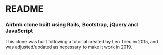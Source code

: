 # README


### Airbnb clone built using Rails, Bootstrap, jQuery and JavaScript


This clone was built following a tutorial created by Leo Trieu in 2015,
and was adjusted/updated as necessary to make it work in 2019.

